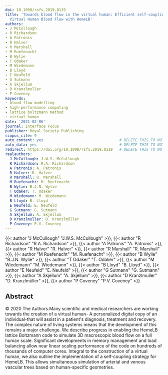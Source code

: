 ```yaml
---
doi: 10.1098/rsfs.2019.0119
title: 'Towards blood flow in the virtual human: Efficient self-coupling of HemeLB:
  Virtual Human Blood Flow with HemeLB'
authors:
- J McCullough
- R Richardson
- A Patronis
- R Halver
- R Marshall
- M Ruefenacht
- B Wylie
- T Odaker
- M Wiedemann
- B Lloyd
- E Neufeld
- G Sutmann
- A Skjellum
- D Kranzlmuller
- P Coveney
keywords:
- blood flow modelling
- high-performance computing
- lattice boltzmann method
- virtual human
date: '2021-02-06'
journal: Interface Focus
publisher: Royal Society Publishing
scopus_cite: 9
auto_content: yes                                  # DELETE THIS TO NOT AUTO GENERATE CONTENT
auto_data: yes                                     # DELETE THIS TO NOT AUTO GENERATE METADATA
redirect: https://doi.org/10.1098/rsfs.2019.0119   # DELETE THIS TO NOT REDIRECT
realauthors:
  J McCullough: J.W.S. McCullough
  R Richardson: R.A. Richardson
  A Patronis: A. Patronis
  R Halver: R. Halver
  R Marshall: R. Marshall
  M Ruefenacht: M. Ruefenacht
  B Wylie: B.J.N. Wylie
  T Odaker: T. Odaker
  M Wiedemann: M. Wiedemann
  B Lloyd: B. Lloyd
  E Neufeld: E. Neufeld
  G Sutmann: G. Sutmann
  A Skjellum: A. Skjellum
  D Kranzlmuller: D. Kranzlmüller
  P Coveney: P.V. Coveney
---
```

{{< author "J McCullough" "J.W.S. McCullough" >}}, {{< author "R Richardson" "R.A. Richardson" >}}, {{< author "A Patronis" "A. Patronis" >}}, {{< author "R Halver" "R. Halver" >}}, {{< author "R Marshall" "R. Marshall" >}}, {{< author "M Ruefenacht" "M. Ruefenacht" >}}, {{< author "B Wylie" "B.J.N. Wylie" >}}, {{< author "T Odaker" "T. Odaker" >}}, {{< author "M Wiedemann" "M. Wiedemann" >}}, {{< author "B Lloyd" "B. Lloyd" >}}, {{< author "E Neufeld" "E. Neufeld" >}}, {{< author "G Sutmann" "G. Sutmann" >}}, {{< author "A Skjellum" "A. Skjellum" >}}, {{< author "D Kranzlmuller" "D. Kranzlmüller" >}}, {{< author "P Coveney" "P.V. Coveney" >}}

## Abstract
© 2020 The Authors.Many scientific and medical researchers are working towards the creation of a virtual human- A personalized digital copy of an individual-that will assist in a patient's diagnosis, treatment and recovery. The complex nature of living systems means that the development of this remains a major challenge. We describe progress in enabling the HemeLB lattice Boltzmann code to simulate 3D macroscopic blood flow on a full human scale. Significant developments in memory management and load balancing allow near linear scaling performance of the code on hundreds of thousands of computer cores. Integral to the construction of a virtual human, we also outline the implementation of a self-coupling strategy for HemeLB. This allows simultaneous simulation of arterial and venous vascular trees based on human-specific geometries.
